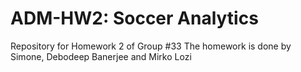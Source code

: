 # ADM-HW2: Soccer Analytics
Repository for Homework 2 of Group #33
 The homework is done by Simone, Debodeep Banerjee and Mirko Lozi 
